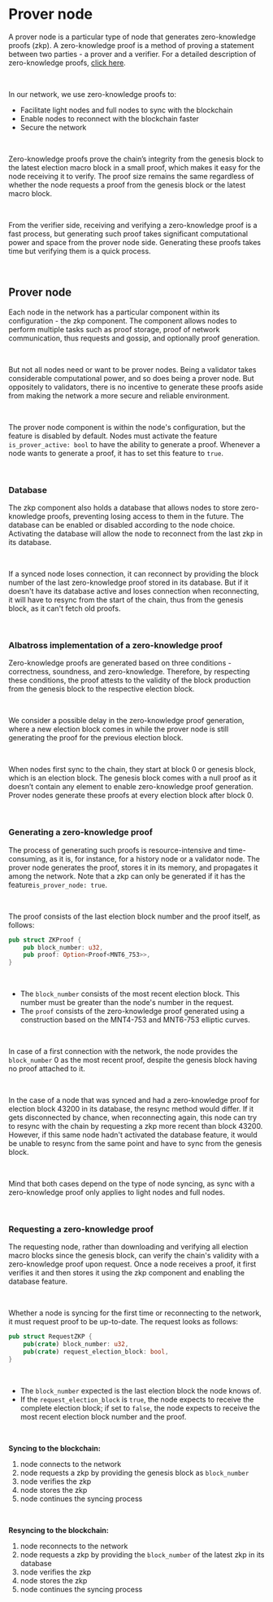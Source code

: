 # Prover node

A prover node is a particular type of node that generates zero-knowledge proofs (zkp). A zero-knowledge proof is a method of proving a statement between two parties - a prover and a verifier. For a detailed description of zero-knowledge proofs, [click here](ZKP-and-SNARKs).

<br/>

In our network, we use zero-knowledge proofs to:

- Facilitate light nodes and full nodes to sync with the blockchain
- Enable nodes to reconnect with the blockchain faster
- Secure the network

<br/>

Zero-knowledge proofs prove the chain’s integrity from the genesis block to the latest election macro block in a small proof, which makes it easy for the node receiving it to verify. The proof size remains the same regardless of whether the node requests a proof from the genesis block or the latest macro block.

<br/>

From the verifier side, receiving and verifying a zero-knowledge proof is a fast process, but generating such proof takes significant computational power and space from the prover node side. Generating these proofs takes time but verifying them is a quick process.

<br/>

## Prover node

Each node in the network has a particular component within its configuration - the zkp component. The component allows nodes to perform multiple tasks such as proof storage, proof of network communication, thus requests and gossip, and optionally proof generation.

<br/>

But not all nodes need or want to be prover nodes. Being a validator takes considerable computational power, and so does being a prover node. But oppositely to validators, there is no incentive to generate these proofs aside from making the network a more secure and reliable environment.

<br/>

The prover node component is within the node's configuration, but the feature is disabled by default. Nodes must activate the feature `is_prover_active: bool` to have the ability to generate a proof. Whenever a node wants to generate a proof, it has to set this feature to `true`.

<br/>

### Database

The zkp component also holds a database that allows nodes to store zero-knowledge proofs, preventing losing access to them in the future. The database can be enabled or disabled according to the node choice. Activating the database will allow the node to reconnect from the last zkp in its database.

<br/>

If a synced node loses connection, it can reconnect by providing the block number of the last zero-knowledge proof stored in its database. But if it doesn't have its database active and loses connection when reconnecting, it will have to resync from the start of the chain, thus from the genesis block, as it can't fetch old proofs.

<br/>

### Albatross implementation of a zero-knowledge proof

Zero-knowledge proofs are generated based on three conditions - correctness, soundness, and zero-knowledge. Therefore, by respecting these conditions, the proof attests to the validity of the block production from the genesis block to the respective election block.

<br/>

We consider a possible delay in the zero-knowledge proof generation, where a new election block comes in while the prover node is still generating the proof for the previous election block.

<br/>

When nodes first sync to the chain, they start at block 0 or genesis block, which is an election block. The genesis block comes with a null proof as it doesn’t contain any element to enable zero-knowledge proof generation. Prover nodes generate these proofs at every election block after block 0.

<br/>

### Generating a zero-knowledge proof

The process of generating such proofs is resource-intensive and time-consuming, as it is, for instance, for a history node or a validator node. The prover node generates the proof, stores it in its memory, and propagates it among the network. Note that a zkp can only be generated if it has the feature`is_prover_node: true`.

<br/>

The proof consists of the last election block number and the proof itself, as follows:

```rust
pub struct ZKProof {
    pub block_number: u32,
    pub proof: Option<Proof<MNT6_753>>,
}
```

<br/>

- The `block_number` consists of the most recent election block. This number must be greater than the node's number in the request.
- The `proof` consists of the zero-knowledge proof generated using a construction based on the MNT4-753 and MNT6-753 elliptic curves.

<br/>

In case of a first connection with the network, the node provides the `block_number` 0 as the most recent proof, despite the genesis block having no proof attached to it.

<br/>

In the case of a node that was synced and had a zero-knowledge proof for election block 43200 in its database, the resync method would differ. If it gets disconnected by chance, when reconnecting again, this node can try to resync with the chain by requesting a zkp more recent than block 43200. However, if this same node hadn't activated the database feature, it would be unable to resync from the same point and have to sync from the genesis block.

<br/>

Mind that both cases depend on the type of node syncing, as sync with a zero-knowledge proof only applies to light nodes and full nodes.

<br/>

### Requesting a zero-knowledge proof

The requesting node, rather than downloading and verifying all election macro blocks since the genesis block, can verify the chain's validity with a zero-knowledge proof upon request. Once a node receives a proof, it first verifies it and then stores it using the zkp component and enabling the database feature.

<br/>

Whether a node is syncing for the first time or reconnecting to the network, it must request proof to be up-to-date. The request looks as follows:

```rust
pub struct RequestZKP {
    pub(crate) block_number: u32,
    pub(crate) request_election_block: bool,
}
```

<br/>

- The `block_number` expected is the last election block the node knows of.
- If the `request_election_block` is `true`, the node expects to receive the complete election block; if set to `false`, the node expects to receive the most recent election block number and the proof.

<br/>

**Syncing to the blockchain:**

1. node connects to the network
2. node requests a zkp by providing the genesis block as `block_number`
3. node verifies the zkp
4. node stores the zkp
5. node continues the syncing process

<br/>

**Resyncing to the blockchain:**

1. node reconnects to the network
2. node requests a zkp by providing the `block_number` of the latest zkp in its database
3. node verifies the zkp
4. node stores the zkp
5. node continues the syncing process
